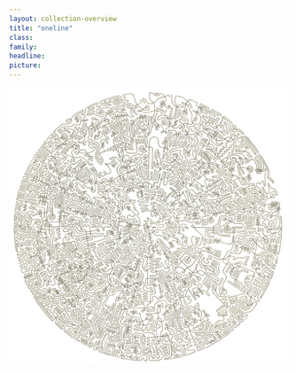 ```yaml
---
layout: collection-overview
title: "oneline"
class:	
family:
headline:
picture:
---
```


[![oneline](/assets/img/mandalas/oneline-1200w.jpg)](/assets/img/mandalas/oneline-1200w.jpg)
